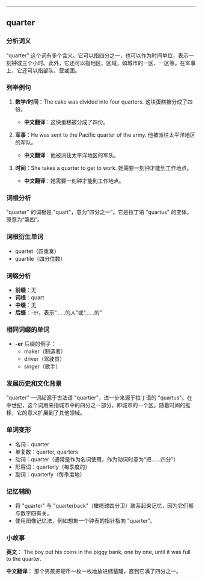 
---------------
## quarter
### 分析词义

"quarter" 这个词有多个含义。它可以指四分之一，也可以作为时间单位，表示一刻钟或三个小时。此外，它还可以指地区、区域，如城市的一区、一区等。在军事上，它还可以指部队、营或团。

### 列举例句

1. **数学/时间**：The cake was divided into four quarters. 这块蛋糕被分成了四份。
   - **中文翻译**：这块蛋糕被分成了四份。

2. **军事**：He was sent to the Pacific quarter of the army. 他被派往太平洋地区的军队。
   - **中文翻译**：他被派往太平洋地区的军队。

3. **时间**：She takes a quarter to get to work. 她需要一刻钟才能到工作地点。
   - **中文翻译**：她需要一刻钟才能到工作地点。

### 词根分析

"quarter" 的词根是 "quart"，意为“四分之一”。它是拉丁语 "quartus" 的变体，原意为“第四”。

### 词根衍生单词

- quartet（四重奏）
- quartile（四分位数）

### 词缀分析

- **前缀**：无
- **词根**：quart
- **中缀**：无
- **后缀**：-er，表示“……的人”或“……的”

### 相同词缀的单词

- **-er** 后缀的例子：
  - maker（制造者）
  - driver（驾驶员）
  - singer（歌手）

### 发展历史和文化背景

"quarter" 一词起源于古法语 "quartier"，进一步来源于拉丁语的 "quartus"。在中世纪，这个词用来指城市中的四分之一部分，即城市的一个区。随着时间的推移，它的意义扩展到了其他领域。

### 单词变形

- 名词：quarter
- 单复数：quarter, quarters
- 动词：quarter（通常是作为名词使用，作为动词时意为“把……四分”）
- 形容词：quarterly（每季度的）
- 副词：quarterly（每季度地）

### 记忆辅助

- 将 "quarter" 与 "quarterback"（橄榄球四分卫）联系起来记忆，因为它们都与数字四有关。
- 使用图像记忆法，例如想象一个钟表的指针指向 "quarter"。

### 小故事

**英文**：
The boy put his coins in the piggy bank, one by one, until it was full to the quarter.

**中文翻译**：
那个男孩把硬币一枚一枚地放进储蓄罐，直到它满了四分之一。

